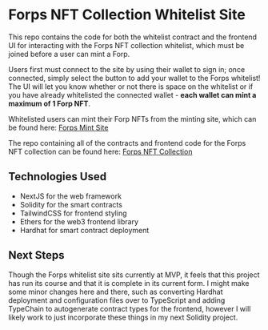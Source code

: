 # Forps NFT Collection Whitelist Site

This repo contains the code for both the whitelist contract and the frontend UI for interacting with the Forps NFT collection whitelist, which must be joined before a user can mint a Forp.

Users first must connect to the site by using their wallet to sign in; once connected, simply select the button to add your wallet to the Forps whitelist! The UI will let you know whether or not there is space on the whitelist or if you have already whitelisted the connected wallet - **each wallet can mint a maximum of 1 Forp NFT**.

Whitelisted users can mint their Forp NFTs from the minting site, which can be found here: [Forps Mint Site]()

The repo containing all of the contracts and frontend code for the Forps NFT collection can be found here: [Forps NFT Collection]()

## Technologies Used

- NextJS for the web framework
- Solidity for the smart contracts
- TailwindCSS for frontend styling
- Ethers for the web3 frontend library
- Hardhat for smart contract deployment

## Next Steps

Though the Forps whitelist site sits currently at MVP, it feels that this project has run its course and that it is complete in its current form. I might make some minor changes here and there, such as converting Hardhat deployment and configuration files over to TypeScript and adding TypeChain to autogenerate contract types for the frontend, however I will likely work to just incorporate these things in my next Solidity project.
